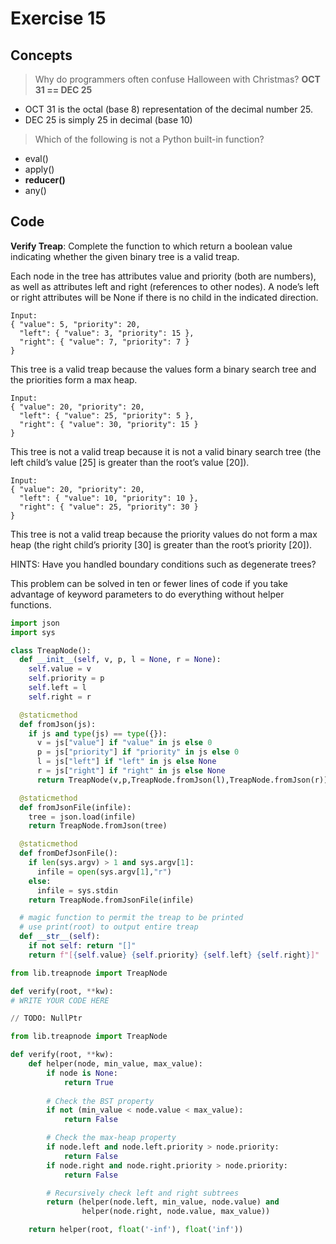 # Exercise 15

## Concepts

> Why do programmers often confuse Halloween with Christmas? **OCT 31 == DEC 25**

- OCT 31 is the octal (base 8) representation of the decimal number 25.
- DEC 25 is simply 25 in decimal (base 10)


> Which of the following is not a Python built-in function?

- eval()
- apply()
- **reducer()**
- any()

## Code

**Verify Treap**: Complete the function to which return a boolean value indicating whether the given binary tree is a valid treap.

Each node in the tree has attributes value and priority (both are numbers), as well as attributes left and right (references to other nodes). A node’s left or right attributes will be None if there is no child in the indicated direction.

```
Input:
{ "value": 5, "priority": 20, 
  "left": { "value": 3, "priority": 15 }, 
  "right": { "value": 7, "priority": 7 }
}
```
This tree is a valid treap because the values form a binary search tree and the priorities form a max heap.


```
Input:
{ "value": 20, "priority": 20,
  "left": { "value": 25, "priority": 5 }, 
  "right": { "value": 30, "priority": 15 }
}
```

This tree is not a valid treap because it is not a valid binary search tree (the left child’s value [25] is greater than the root’s value [20]).

```
Input:
{ "value": 20, "priority": 20,
  "left": { "value": 10, "priority": 10 },
  "right": { "value": 25, "priority": 30 }
}
```
This tree is not a valid treap because the priority values do not form a max heap (the right child’s priority [30] is greater than the root’s priority [20]).

HINTS: Have you handled boundary conditions such as degenerate trees?

This problem can be solved in ten or fewer lines of code if you take advantage of keyword parameters to do everything without helper functions.

```py
import json
import sys

class TreapNode():
  def __init__(self, v, p, l = None, r = None):
    self.value = v 
    self.priority = p 
    self.left = l
    self.right = r

  @staticmethod
  def fromJson(js):
    if js and type(js) == type({}):
      v = js["value"] if "value" in js else 0
      p = js["priority"] if "priority" in js else 0
      l = js["left"] if "left" in js else None
      r = js["right"] if "right" in js else None
      return TreapNode(v,p,TreapNode.fromJson(l),TreapNode.fromJson(r))

  @staticmethod
  def fromJsonFile(infile):
    tree = json.load(infile)
    return TreapNode.fromJson(tree)

  @staticmethod
  def fromDefJsonFile():
    if len(sys.argv) > 1 and sys.argv[1]:
      infile = open(sys.argv[1],"r")
    else:
      infile = sys.stdin
    return TreapNode.fromJsonFile(infile)

  # magic function to permit the treap to be printed
  # use print(root) to output entire treap
  def __str__(self):
    if not self: return "[]"
    return f"[{self.value} {self.priority} {self.left} {self.right}]"
```

```py
from lib.treapnode import TreapNode

def verify(root, **kw):
# WRITE YOUR CODE HERE
```


```py
// TODO: NullPtr

from lib.treapnode import TreapNode

def verify(root, **kw):
    def helper(node, min_value, max_value):
        if node is None:
            return True
        
        # Check the BST property
        if not (min_value < node.value < max_value):
            return False

        # Check the max-heap property
        if node.left and node.left.priority > node.priority:
            return False
        if node.right and node.right.priority > node.priority:
            return False

        # Recursively check left and right subtrees
        return (helper(node.left, min_value, node.value) and
                helper(node.right, node.value, max_value))

    return helper(root, float('-inf'), float('inf'))
```